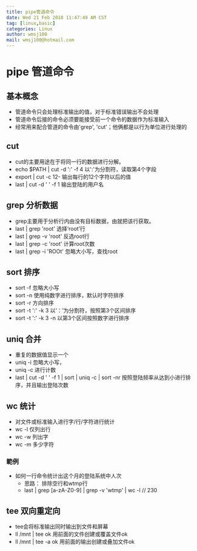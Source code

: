 ```yaml
---
title: pipe管道命令
date: Wed 21 Feb 2018 11:47:49 AM CST
tag: [linux,basic]
categories: Linux
author: wmsj100
mail: wmsj100@hotmail.com
---
```


# pipe 管道命令

## 基本概念
- 管道命令只会处理标准输出的值，对于标准错误输出不会处理
- 管道命令后接的命令必须要能接受前一个命令的数据作为标准输入
- 经常用来配合管道的命令由'grep', 'cut'；他俩都是以行为单位进行处理的

## cut
- cut的主要用途在于将同一行的数据进行分解。
- echo $PATH | cut -d ':' -f 4 以':'为分割符，读取第4个字段
- export | cut -c 12- 输出每行的12个字符以后的值
- last | cut -d ' ' -f 1 输出登陆的用户名

## grep 分析数据
- grep主要用于分析行内由没有目标数据，由就把该行获取。
- last | grep 'root' 选择‘root’行
- last | grep -v 'root' 反选root行
- last | grep -c 'root' 计算root次数
- last | grep -i 'ROOt' 忽略大小写，查找root

## sort 排序
- sort -f 忽略大小写
- sort -n 使用纯数字进行排序，默认时字符排序
- sort -r 方向排序
- sort -t ':' -k 3 以‘：’为分割符，按照第3个区间排序
- sort -t ':' -k 3 -n 以第3个区间按照数字进行排序

## uniq 合并
- 重复的数据值显示一个
- uniq -i 忽略大小写，
- uniq -c 进行计数
- last | cut -d ' ' -f 1 | sort | uniq -c | sort -nr 按照登陆频率从达到小进行排序，并且输出登陆次数

## wc 统计
- 对文件或标准输入进行字/行/字符进行统计
- wc -l 仅列出行
- wc -w 列出字
- wc -m 多少字符

### 範例
- 如何一行命令统计出这个月的登陆系统中人次
    - 思路： 排除空行和wtmp行
    - last | grep [a-zA-Z0-9] | grep -v 'wtmp' | wc -l // 230

## tee 双向重定向
- tee会将标准输出同时输出到文件和屏幕
- ll /mnt | tee ok 用前面的文件创建或覆盖文件ok
- ll /mnt | tee -a ok  用前面的输出创建或叠加文件ok
